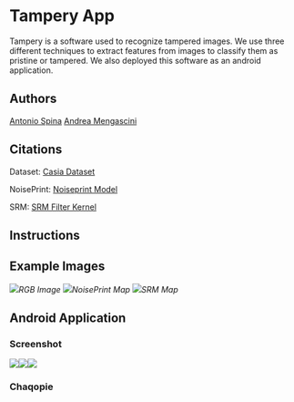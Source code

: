 
# Tampery App
Tampery is a software used to recognize tampered images. We use three different techniques to extract features from images to classify them as pristine or tampered.
We also deployed this software as an android application. 
 ## Authors
[Antonio Spina](https://github.com/antonio-sp) [Andrea Mengascini](https://github.com/andrea-mengascini) 
## Citations
Dataset: [Casia Dataset](https://res.mdpi.com/symmetry/symmetry-11-00083/article_deploy/symmetry-11-00083.pdf)

NoisePrint: [Noiseprint Model](https://grip-unina.github.io/noiseprint/)

SRM: [SRM Filter Kernel](https://openaccess.thecvf.com/content_cvpr_2018/papers/Zhou_Learning_Rich_Features_CVPR_2018_paper.pdf)

## Instructions


## Example Images
![](img/4_img.png)*RGB Image*
![](img/4_noiseprint.png)*NoisePrint Map*
![](img/4_srm.png)*SRM Map*
## Android Application

### Screenshot
![](img/1.jpg)![](img/2.jpg)![](img/3.jpg)
### Chaqopie